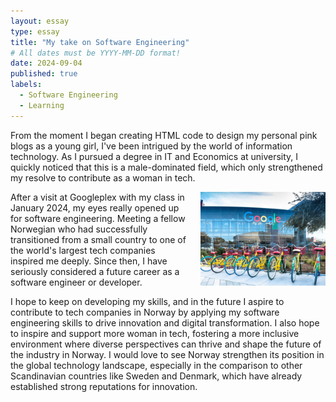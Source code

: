 ```yaml
---
layout: essay
type: essay
title: "My take on Software Engineering"
# All dates must be YYYY-MM-DD format!
date: 2024-09-04
published: true
labels:
  - Software Engineering
  - Learning
---
```


<style>
img[alt$=">"] {
  float: right;
  width: 200px;
  margin-left: 20px;
}
</style>

From the moment I began creating HTML code to design my personal pink blogs as a young girl, I've been intrigued by the world of information technology. As I pursued a degree in IT and Economics at university, I quickly noticed that this is a male-dominated field, which only strengthened my resolve to contribute as a woman in tech. 

![googleplex >](../img/googleplex.jpg)

After a visit at Googleplex with my class in January 2024, my eyes really opened up for software engineering. Meeting a fellow Norwegian who had successfully transitioned from a small country to one of the world's largest tech companies inspired me deeply. Since then, I have seriously considered a future career as a software engineer or developer. 



I hope to keep on developing my skills, and in the future I aspire to contribute to tech companies in Norway by applying my software engineering skills to drive innovation and digital transformation. I also hope to inspire and support more woman in tech, fostering a more inclusive environment where diverse perspectives can thrive and shape the future of the industry in Norway. I would love to see Norway strengthen its position in the global technology landscape, especially in the comparison to other Scandinavian countries like Sweden and Denmark, which have already established strong reputations for innovation. 
  
